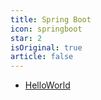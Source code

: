 ```yaml
---
title: Spring Boot
icon: springboot
star: 2
isOriginal: true
article: false
---
```


- [HelloWorld](helloworld.md)